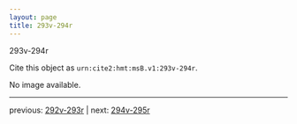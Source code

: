 ```yaml
---
layout: page
title: 293v-294r
---
```


293v-294r

Cite this object as `urn:cite2:hmt:msB.v1:293v-294r`.

No image available. 



---

previous: [292v-293r](../292v-293r/) | next: [294v-295r](../294v-295r/)